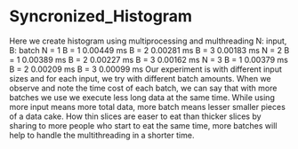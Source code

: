 # Syncronized_Histogram
Here we create histogram using multiprocessing and multhreading
N: input, B: batch
N = 1 B = 1 0.00449 ms
B = 2 0.00281 ms
B = 3 0.00183 ms
N = 2 B = 1 0.00389 ms
B = 2 0.00227 ms
B = 3 0.00162 ms
N = 3 B = 1 0.00379 ms
B = 2 0.00209 ms
B = 3 0.00099 ms
Our experiment is with different input sizes and for each input, we try with different batch
amounts. When we observe and note the time cost of each batch, we can say that with more batches
we use we execute less long data at the same time.
While using more input means more total data, more batch means lesser smaller pieces of a
data cake. How thin slices are easer to eat than
thicker slices by sharing to more people who start to eat the same time, more batches will
help to handle the multithreading in a shorter
time.
